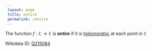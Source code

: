 ```yaml
---
 layout: page
 title: entire
 permalink: /entire
---
```

The function $f:\mathbb C\to \mathbb C$ is **entire** if it is [holomorphic](https://defsmath.github.io/DefsMath/holomorphic) at each point in $\mathbb C$

Wikidata ID: [Q215084](https://www.wikidata.org/wiki/Q215084)